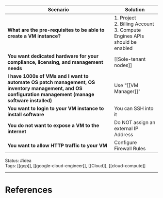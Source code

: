 | Scenario                                                                                                                                                 | Solution                                                                          |
| -------------------------------------------------------------------------------------------------------------------------------------------------------- | --------------------------------------------------------------------------------- |
| **What are the pre-requisites to be able to create a VM instance?**                                                                                      | 1. Project  <br>2. Billing Account  <br>3. Compute Engines APIs should be enabled |
| **You want dedicated hardware for your compliance, licensing, and management needs**                                                                     | [[Sole-tenant nodes]]<br>                                                         |
| **I have 1000s of VMs and I want to automate OS patch management, OS inventory management, and OS configuration management (manage software installed)** | Use "[[VM Manager]]"                                                              |
| **You want to login to your VM instance to install software**                                                                                            | You can SSH into it                                                               |
| **You do not want to expose a VM to the internet**                                                                                                       | Do NOT assign an external IP Address                                              |
| **You want to allow HTTP traffic to your VM**                                                                                                            | Configure Firewall Rules                                                          |


Status: #idea  
Tags:  [[gcp]], [[google-cloud-engineer]], [[Cloud]], [[cloud-compute]]

---
# References